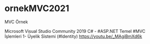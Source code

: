 # ornekMVC2021
MVC Örnek

Microsoft Visual Studio Community 2019 C# - #ASP.NET
Temel #MVC İşlemleri
1- Üyelik Sistemi (#Identity) https://youtu.be/_MAgiBmXd6k
